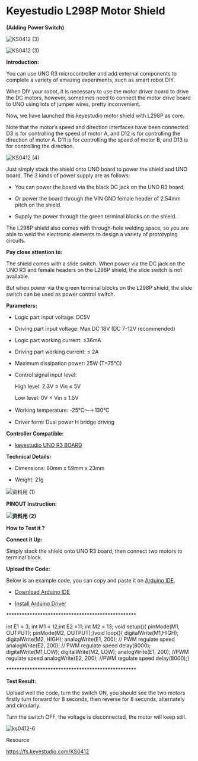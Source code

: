 # **Keyestudio L298P Motor Shield**

**(Adding Power Switch)**

![KS0412 (3)](media/f53e49468d1c988532f24b37e6399654.jpeg)

![KS0412 (3)](media/f53e49468d1c988532f24b37e6399654.jpeg)

**Introduction:**

You can use UNO R3 microcontroller and add external components to complete a
variety of amazing experiments, such as smart robot DIY.

When DIY your robot, it is necessary to use the motor driver board to drive the
DC motors, however, sometimes need to connect the motor drive board to UNO using
lots of jumper wires, pretty inconvenient.

Now, we have launched this keyestudio motor shield with L298P as core.

Note that the motor’s speed and direction interfaces have been connected. D3 is
for controlling the speed of motor A, and D12 is for controlling the direction
of motor A. D11 is for controlling the speed of motor B, and D13 is for
controlling the direction.

![KS0412 (4)](media/85528ce5000b3c130a343b9de76acdad.jpeg)

Just simply stack the shield onto UNO board to power the shield and UNO board.
The 3 kinds of power supply are as follows:

-   You can power the board via the black DC jack on the UNO R3 board.

-   Or power the board through the VIN GND female header of 2.54mm pitch on the
    shield.

-   Supply the power through the green terminal blocks on the shield.

The L298P shield also comes with through-hole welding space, so you are able to
weld the electronic elements to design a variety of prototyping circuits.

**Pay close attention to:**

The shield comes with a slide switch. When power via the DC jack on the UNO R3
and female headers on the L298P shield, the slide switch is not available.

But when power via the green terminal blocks on the L298P shield, the slide
switch can be used as power control switch.

**Parameters:**

-   Logic part input voltage: DC5V

-   Driving part input voltage: Max DC 18V (DC 7-12V recommended)

-   Logic part working current: ≤36mA

-   Driving part working current: ≤ 2A

-   Maximum dissipation power: 25W (T=75℃)

-   Control signal input level:

    High level: 2.3V ≤ Vin ≤ 5V

    Low level: 0V ≤ Vin ≤ 1.5V

-   Working temperature: -25℃～＋130℃

-   Driver form: Dual power H bridge driving

**Controller Compatible:**

-   [keyestudio UNO R3
    BOARD](http://wiki.keyestudio.com/index.php/Ks0001_keyestudio_UNO_R3_BOARD)

**Technical Details:**

-   Dimensions: 60mm x 59mm x 23mm

-   Weight: 21g

![资料用 (1)](media/243e0d784ddeab6611acac442d9c468c.jpeg)

**PINOUT Instruction:**

**![资料用 (2)](media/73afd73babf14bf6df9bb3d807f0eb40.jpeg)**

**How to Test it ?**

**Connect it Up:**

Simply stack the shield onto UNO R3 board, then connect two motors to terminal
block.

**Upload the Code:**

Below is an example code, you can copy and paste it on [Arduino
IDE](http://wiki.keyestudio.com/index.php/Download_Arduino_IDE).

-   [Download Arduino
    IDE](http://wiki.keyestudio.com/index.php/How_to_Download_Arduino_IDE)

-   [Install Arduino
    Driver](http://wiki.keyestudio.com/index.php/How_to_Install_Arduino_Driver)

\*\*\*\*\*\*\*\*\*\*\*\*\*\*\*\*\*\*\*\*\*\*\*\*\*\*\*\*\*\*\*\*\*\*\*\*\*\*\*\*\*\*\*\*\*\*\*\*\*\*

int E1 = 3; int M1 = 12;int E2 =11; int M2 = 13; void setup(){ pinMode(M1,
OUTPUT); pinMode(M2, OUTPUT);}void loop(){ digitalWrite(M1,HIGH);
digitalWrite(M2, HIGH); analogWrite(E1, 200); // PWM regulate speed
analogWrite(E2, 200); // PWM regulate speed delay(8000); digitalWrite(M1,LOW);
digitalWrite(M2, LOW); analogWrite(E1, 200); //PWM regulate speed
analogWrite(E2, 200); //PWM regulate speed delay(8000);}

\*\*\*\*\*\*\*\*\*\*\*\*\*\*\*\*\*\*\*\*\*\*\*\*\*\*\*\*\*\*\*\*\*\*\*\*\*\*\*\*\*\*\*\*\*\*\*\*\*\*

**Test Result:**

Upload well the code, turn the switch ON, you should see the two motors firstly
turn forward for 8 seconds, then reverse for 8 seconds, alternately and
circularly.

Turn the switch OFF, the voltage is disconnected, the motor will keep still.

![ks0412-6](media/40a147482d342020a984e433768dae45.jpeg)

Resource

<https://fs.keyestudio.com/KS0412>
